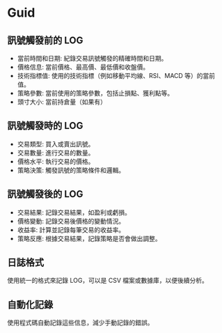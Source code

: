 # Guid

## 訊號觸發前的 LOG

- 當前時間和日期: 紀錄交易訊號觸發的精確時間和日期。
- 價格信息: 當前價格、最高價、最低價和收盤價。
- 技術指標值: 使用的技術指標（例如移動平均線、RSI、MACD 等）的當前值。
- 策略參數: 當前使用的策略參數，包括止損點、獲利點等。
- 頭寸大小: 當前持倉量（如果有）

## 訊號觸發時的 LOG

- 交易類型: 買入或賣出訊號。
- 交易數量: 進行交易的數量。
- 價格水平: 執行交易的價格。
- 策略決策: 觸發訊號的策略條件和邏輯。

## 訊號觸發後的 LOG

- 交易結果: 記錄交易結果，如盈利或虧損。
- 價格變動: 記錄交易後價格的變動情況。
- 收益率: 計算並記錄每筆交易的收益率。
- 策略反應: 根據交易結果，記錄策略是否會做出調整。

## 日誌格式

使用統一的格式來記錄 LOG，可以是 CSV 檔案或數據庫，以便後續分析。

## 自動化記錄

使用程式碼自動記錄這些信息，減少手動記錄的錯誤。
